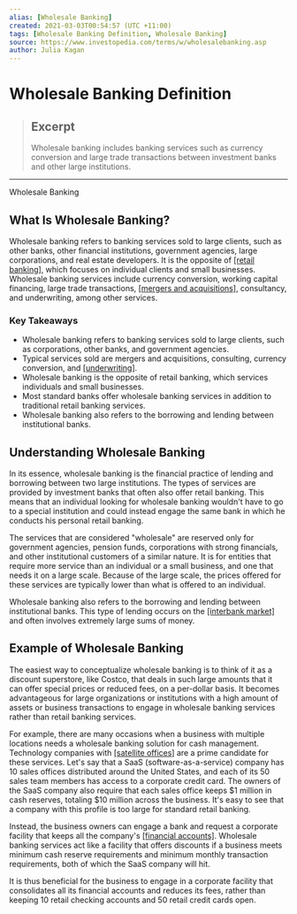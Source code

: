 ```yaml
---
alias: [Wholesale Banking]
created: 2021-03-03T00:54:57 (UTC +11:00)
tags: [Wholesale Banking Definition, Wholesale Banking]
source: https://www.investopedia.com/terms/w/wholesalebanking.asp
author: Julia Kagan
---
```


# Wholesale Banking Definition

> ## Excerpt
> Wholesale banking includes banking services such as currency conversion and large trade transactions between investment banks and other large institutions.

---

Wholesale Banking
## What Is Wholesale Banking?

Wholesale banking refers to banking services sold to large clients, such as other banks, other financial institutions, government agencies, large corporations, and real estate developers. It is the opposite of [[retail banking]](https://www.investopedia.com/terms/r/retailbanking.asp), which focuses on individual clients and small businesses. Wholesale banking services include currency conversion, working capital financing, large trade transactions, [[mergers and acquisitions]](https://www.investopedia.com/terms/m/mergersandacquisitions.asp), consultancy, and underwriting, among other services.

### Key Takeaways

-   Wholesale banking refers to banking services sold to large clients, such as corporations, other banks, and government agencies.
-   Typical services sold are mergers and acquisitions, consulting, currency conversion, and [[underwriting]](https://www.investopedia.com/terms/u/underwriting.asp).
-   Wholesale banking is the opposite of retail banking, which services individuals and small businesses.
-   Most standard banks offer wholesale banking services in addition to traditional retail banking services.
-   Wholesale banking also refers to the borrowing and lending between institutional banks.

## Understanding Wholesale Banking

In its essence, wholesale banking is the financial practice of lending and borrowing between two large institutions. The types of services are provided by investment banks that often also offer retail banking. This means that an individual looking for wholesale banking wouldn't have to go to a special institution and could instead engage the same bank in which he conducts his personal retail banking.

The services that are considered "wholesale" are reserved only for government agencies, pension funds, corporations with strong financials, and other institutional customers of a similar nature. It is for entities that require more service than an individual or a small business, and one that needs it on a large scale. Because of the large scale, the prices offered for these services are typically lower than what is offered to an individual.

Wholesale banking also refers to the borrowing and lending between institutional banks. This type of lending occurs on the [[interbank market]](https://www.investopedia.com/terms/i/interbankmarket.asp) and often involves extremely large sums of money.

## Example of Wholesale Banking

The easiest way to conceptualize wholesale banking is to think of it as a discount superstore, like Costco, that deals in such large amounts that it can offer special prices or reduced fees, on a per-dollar basis. It becomes advantageous for large organizations or institutions with a high amount of assets or business transactions to engage in wholesale banking services rather than retail banking services.

For example, there are many occasions when a business with multiple locations needs a wholesale banking solution for cash management. Technology companies with [[satellite offices]](https://www.investopedia.com/terms/s/satellite-operation.asp) are a prime candidate for these services. Let's say that a SaaS (software-as-a-service) company has 10 sales offices distributed around the United States, and each of its 50 sales team members has access to a corporate credit card. The owners of the SaaS company also require that each sales office keeps $1 million in cash reserves, totaling $10 million across the business. It's easy to see that a company with this profile is too large for standard retail banking.

Instead, the business owners can engage a bank and request a corporate facility that keeps all the company's [[financial accounts]](https://www.investopedia.com/terms/f/financial-account.asp). Wholesale banking services act like a facility that offers discounts if a business meets minimum cash reserve requirements and minimum monthly transaction requirements, both of which the SaaS company will hit.

It is thus beneficial for the business to engage in a corporate facility that consolidates all its financial accounts and reduces its fees, rather than keeping 10 retail checking accounts and 50 retail credit cards open.

